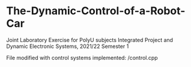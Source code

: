 # The-Dynamic-Control-of-a-Robot-Car
Joint Laboratory Exercise for PolyU subjects Integrated Project and Dynamic Electronic Systems, 2021/22 Semester 1

File modified with control systems implemented: /control.cpp
